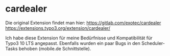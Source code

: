 # cardealer
Die original Extension findet man hier:
https://gitlab.com/exotec/cardealer
https://extensions.typo3.org/extension/cardealer/

Ich habe diese Extension für meine Bedürfnisse und Kompatibilität für Typo3 10 LTS angepasst.
Ebenfalls wurden ein paar Bugs in den Scheduler-Tasks behoben (mobile.de Schnittstelle).
